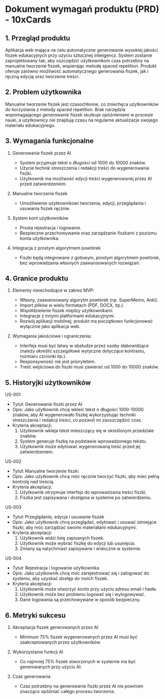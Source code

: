 # Dokument wymagań produktu (PRD) - 10xCards

## 1. Przegląd produktu
Aplikacja web mająca na celu automatyczne generowanie wysokiej jakości fiszek edukacyjnych przy użyciu sztucznej inteligencji. System zostanie zaprojektowany tak, aby oszczędzić użytkownikom czas potrzebny na manualne tworzenie fiszek, wspierając metodę spaced repetition. Produkt oferuje zarówno możliwość automatycznego generowania fiszek, jak i ręczną edycję oraz tworzenie treści.

## 2. Problem użytkownika
Manualne tworzenie fiszek jest czasochłonne, co zniechęca użytkowników do korzystania z metody spaced repetition. Brak narzędzia wspomagającego generowanie fiszek skutkuje opóźnieniami w procesie nauki, a użytkownicy nie znajdują czasu na regularne aktualizacje swojego materiału edukacyjnego.

## 3. Wymagania funkcjonalne
1. Generowanie fiszek przez AI
   - System przyjmuje tekst o długości od 1000 do 10000 znaków.
   - Użycie technik streszczenia i redakcji treści do wygenerowania fiszki.
   - Użytkownik ma możliwość edycji treści wygenerowanej przez AI przed zatwierdzeniem.
   
2. Manualne tworzenie fiszek
   - Umożliwienie użytkownikowi tworzenia, edycji, przeglądania i usuwania fiszek ręcznie.
   
3. System kont użytkowników
   - Prosta rejestracja i logowanie.
   - Bezpieczne przechowywanie oraz zarządzanie fiszkami z poziomu konta użytkownika.
   
4. Integracja z prostym algorytmem powtórek
   - Fiszki będą integrowane z gotowym, prostym algorytmem powtórek, bez wprowadzania własnych zaawansowanych rozwiązań.

## 4. Granice produktu
1. Elementy niewchodzące w zakres MVP:
   - Własny, zaawansowany algorytm powtórek (np. SuperMemo, Anki).
   - Import plików w wielu formatach (PDF, DOCX, itp.).
   - Współdzielenie fiszek między użytkownikami.
   - Integracje z innymi platformami edukacyjnymi.
   - Rozwój aplikacji mobilnej; produkt ma początkowo funkcjonować wyłącznie jako aplikacja web.
   
2. Wymagania jakościowe i ograniczenia:
   - Interfejs musi być łatwy w obsłudze przez osoby słabowidzące (należy określić szczegółowe wytyczne dotyczące kontrastu, rozmiaru czcionki itp.).
   - Responsywność nie jest priorytetem.
   - Treść wejściowa do fiszki musi zawierać od 1000 do 10000 znaków.

## 5. Historyjki użytkowników
US-001  
- Tytuł: Generowanie fiszki przez AI  
- Opis: Jako użytkownik chcę wkleić tekst o długości 1000-10000 znaków, aby AI wygenerowało fiszkę wykorzystując techniki streszczenia i redakcji treści, co pozwoli mi zaoszczędzić czas.  
- Kryteria akceptacji:
  1. Użytkownik wkleja tekst mieszczący się w określonym przedziale znaków.
  2. System generuje fiszkę na podstawie wprowadzonego tekstu.
  3. Użytkownik może edytować wygenerowaną treść przed jej zatwierdzeniem.

US-002  
- Tytuł: Manualne tworzenie fiszki  
- Opis: Jako użytkownik chcę móc ręcznie tworzyć fiszki, aby mieć pełną kontrolę nad treścią.  
- Kryteria akceptacji:
  1. Użytkownik otrzymuje interfejs do wprowadzania treści fiszki.
  2. Fiszka jest zapisywana i dostępna w systemie po zatwierdzeniu.

US-003  
- Tytuł: Przeglądanie, edycja i usuwanie fiszek  
- Opis: Jako użytkownik chcę przeglądać, edytować i usuwać istniejące fiszki, aby móc zarządzać swoimi materiałami edukacyjnymi.  
- Kryteria akceptacji:
  1. Użytkownik widzi listę zapisanych fiszek.
  2. Użytkownik może wybrać fiszkę do edycji lub usunięcia.
  3. Zmiany są natychmiast zapisywane i widoczne w systemie.

US-004  
- Tytuł: Rejestracja i logowanie użytkownika  
- Opis: Jako użytkownik chcę móc zarejestrować się i zalogować do systemu, aby uzyskać dostęp do moich fiszek.  
- Kryteria akceptacji:
  1. Użytkownik może utworzyć konto przy użyciu adresu email i hasła.
  2. Użytkownik może bez problemu logować się i wylogowywać.
  3. Dane logowania są przechowywane w sposób bezpieczny.

## 6. Metryki sukcesu
1. Akceptacja fiszek generowanych przez AI
   - Minimum 75% fiszek wygenerowanych przez AI musi być zaakceptowanych przez użytkowników.
   
2. Wykorzystanie funkcji AI
   - Co najmniej 75% fiszek stworzonych w systemie ma być generowanych przy użyciu AI.
   
3. Czas generowania
   - Czas potrzebny na generowanie fiszki przez AI nie powinien znacząco opóźniać całego procesu tworzenia.
